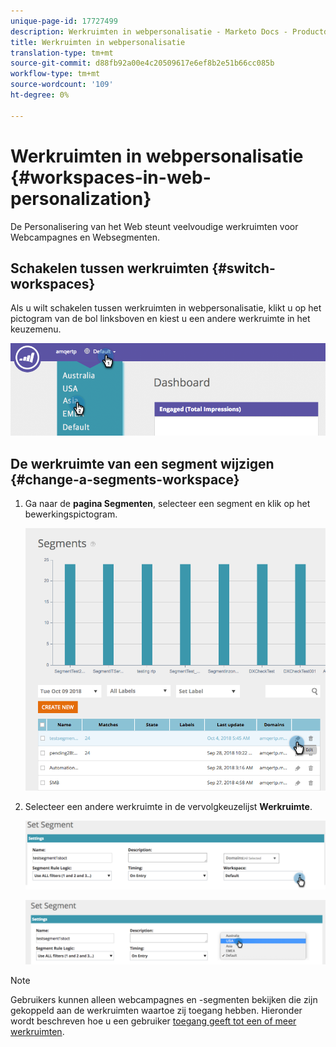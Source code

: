 ```yaml
---
unique-page-id: 17727499
description: Werkruimten in webpersonalisatie - Marketo Docs - Productdocumentatie
title: Werkruimten in webpersonalisatie
translation-type: tm+mt
source-git-commit: d88fb92a00e4c20509617e6ef8b2e51b66cc085b
workflow-type: tm+mt
source-wordcount: '109'
ht-degree: 0%

---
```



# Werkruimten in webpersonalisatie {#workspaces-in-web-personalization}

De Personalisering van het Web steunt veelvoudige werkruimten voor Webcampagnes en Websegmenten.

## Schakelen tussen werkruimten {#switch-workspaces}

Als u wilt schakelen tussen werkruimten in webpersonalisatie, klikt u op het pictogram van de bol linksboven en kiest u een andere werkruimte in het keuzemenu.

![](assets/ss7.png)

## De werkruimte van een segment wijzigen {#change-a-segments-workspace}

1. Ga naar de **pagina Segmenten**, selecteer een segment en klik op het bewerkingspictogram.

   ![](assets/ss4.png)

1. Selecteer een andere werkruimte in de vervolgkeuzelijst **Werkruimte**.

   ![](assets/ss6.png)

   ![](assets/ss5.png)

>[!NOTE]
>
>Gebruikers kunnen alleen webcampagnes en -segmenten bekijken die zijn gekoppeld aan de werkruimten waartoe zij toegang hebben. Hieronder wordt beschreven hoe u een gebruiker [toegang geeft tot een of meer werkruimten](../../../product-docs/administration/workspaces-and-person-partitions/allow-user-access-to-a-workspace.md).

